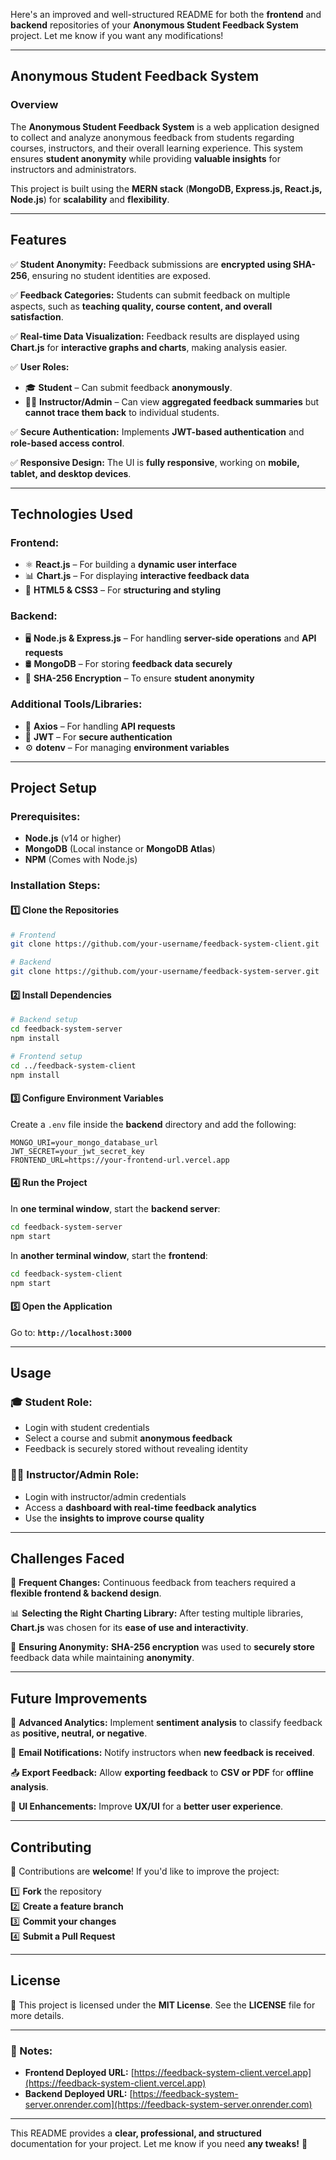 Here's an improved and well-structured README for both the **frontend** and **backend** repositories of your **Anonymous Student Feedback System** project. Let me know if you want any modifications!  

---

## **Anonymous Student Feedback System**  

### **Overview**  
The **Anonymous Student Feedback System** is a web application designed to collect and analyze anonymous feedback from students regarding courses, instructors, and their overall learning experience. This system ensures **student anonymity** while providing **valuable insights** for instructors and administrators.  

This project is built using the **MERN stack** (**MongoDB, Express.js, React.js, Node.js**) for **scalability** and **flexibility**.  

---

## **Features**  

✅ **Student Anonymity:** Feedback submissions are **encrypted using SHA-256**, ensuring no student identities are exposed.  

✅ **Feedback Categories:** Students can submit feedback on multiple aspects, such as **teaching quality, course content, and overall satisfaction**.  

✅ **Real-time Data Visualization:** Feedback results are displayed using **Chart.js** for **interactive graphs and charts**, making analysis easier.  

✅ **User Roles:**  
- 🎓 **Student** – Can submit feedback **anonymously**.  
- 👨‍🏫 **Instructor/Admin** – Can view **aggregated feedback summaries** but **cannot trace them back** to individual students.  

✅ **Secure Authentication:** Implements **JWT-based authentication** and **role-based access control**.  

✅ **Responsive Design:** The UI is **fully responsive**, working on **mobile, tablet, and desktop devices**.  

---

## **Technologies Used**  

### **Frontend:**  
- ⚛️ **React.js** – For building a **dynamic user interface**  
- 📊 **Chart.js** – For displaying **interactive feedback data**  
- 🎨 **HTML5 & CSS3** – For **structuring and styling**  

### **Backend:**  
- 🖥️ **Node.js & Express.js** – For handling **server-side operations** and **API requests**  
- 🛢️ **MongoDB** – For storing **feedback data securely**  
- 🔐 **SHA-256 Encryption** – To ensure **student anonymity**  

### **Additional Tools/Libraries:**  
- 🔄 **Axios** – For handling **API requests**  
- 🔑 **JWT** – For **secure authentication**  
- ⚙️ **dotenv** – For managing **environment variables**  

---

## **Project Setup**  

### **Prerequisites:**  
- **Node.js** (v14 or higher)  
- **MongoDB** (Local instance or **MongoDB Atlas**)  
- **NPM** (Comes with Node.js)  

### **Installation Steps:**  

#### **1️⃣ Clone the Repositories**  
```bash
# Frontend
git clone https://github.com/your-username/feedback-system-client.git

# Backend
git clone https://github.com/your-username/feedback-system-server.git
```

#### **2️⃣ Install Dependencies**  
```bash
# Backend setup
cd feedback-system-server
npm install

# Frontend setup
cd ../feedback-system-client
npm install
```

#### **3️⃣ Configure Environment Variables**  

Create a `.env` file inside the **backend** directory and add the following:  

```
MONGO_URI=your_mongo_database_url
JWT_SECRET=your_jwt_secret_key
FRONTEND_URL=https://your-frontend-url.vercel.app
```

#### **4️⃣ Run the Project**  

In **one terminal window**, start the **backend server**:  
```bash
cd feedback-system-server
npm start
```

In **another terminal window**, start the **frontend**:  
```bash
cd feedback-system-client
npm start
```

#### **5️⃣ Open the Application**  
Go to: **`http://localhost:3000`**  

---

## **Usage**  

### **🎓 Student Role:**  
- Login with student credentials  
- Select a course and submit **anonymous feedback**  
- Feedback is securely stored without revealing identity  

### **👨‍🏫 Instructor/Admin Role:**  
- Login with instructor/admin credentials  
- Access a **dashboard with real-time feedback analytics**  
- Use the **insights to improve course quality**  

---

## **Challenges Faced**  

🚧 **Frequent Changes:** Continuous feedback from teachers required a **flexible frontend & backend design**.  

📊 **Selecting the Right Charting Library:** After testing multiple libraries, **Chart.js** was chosen for its **ease of use and interactivity**.  

🔐 **Ensuring Anonymity:** **SHA-256 encryption** was used to **securely store** feedback data while maintaining **anonymity**.  

---

## **Future Improvements**  

🚀 **Advanced Analytics:** Implement **sentiment analysis** to classify feedback as **positive, neutral, or negative**.  

📩 **Email Notifications:** Notify instructors when **new feedback is received**.  

📤 **Export Feedback:** Allow **exporting feedback** to **CSV or PDF** for **offline analysis**.  

🎨 **UI Enhancements:** Improve **UX/UI** for a **better user experience**.  

---

## **Contributing**  

🤝 Contributions are **welcome**! If you'd like to improve the project:  

1️⃣ **Fork** the repository  
2️⃣ **Create a feature branch**  
3️⃣ **Commit your changes**  
4️⃣ **Submit a Pull Request**  

---

## **License**  

📜 This project is licensed under the **MIT License**. See the **LICENSE** file for more details.  

---

### **📌 Notes:**  
- **Frontend Deployed URL:** [https://feedback-system-client.vercel.app](https://feedback-system-client.vercel.app)  
- **Backend Deployed URL:** [https://feedback-system-server.onrender.com](https://feedback-system-server.onrender.com)  

---

This README provides a **clear, professional, and structured** documentation for your project. Let me know if you need **any tweaks!** 🚀
